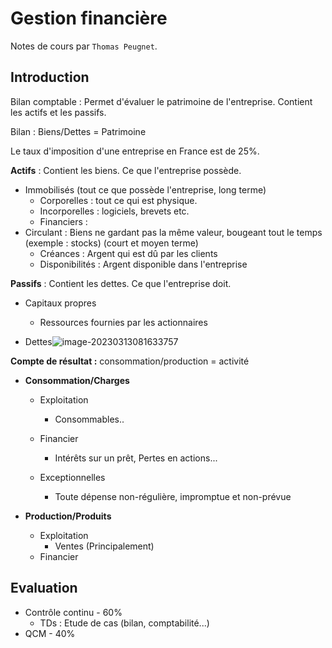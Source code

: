 # Gestion financière

Notes de cours par `Thomas Peugnet`. 

## Introduction

Bilan comptable : Permet d'évaluer le patrimoine de l'entreprise. Contient les actifs et les passifs.

Bilan : Biens/Dettes = Patrimoine

Le taux d'imposition d'une entreprise en France est de 25%.

**Actifs** : Contient les biens. Ce que l'entreprise possède.

- Immobilisés (tout ce que possède l'entreprise, long terme)
  - Corporelles : tout ce qui est physique.
  - Incorporelles : logiciels, brevets etc.
  - Financiers : 
- Circulant : Biens ne gardant pas la même valeur, bougeant tout le temps (exemple : stocks) (court et moyen terme)
  - Créances : Argent qui est dû par les clients
  - Disponibilités : Argent disponible dans l'entreprise

**Passifs** : Contient les dettes. Ce que l'entreprise doit.

- Capitaux propres
  - Ressources fournies par les actionnaires

- Dettes![image-20230313081633757](assets/image-20230313081633757.png)

**Compte de résultat :** consommation/production = activité

- **Consommation/Charges**

  - Exploitation
    - Consommables..
  - Financier
    - Intérêts sur un prêt, Pertes en actions...

  - Exceptionnelles
    - Toute dépense non-régulière, impromptue et non-prévue

- **Production/Produits**

  - Exploitation
    - Ventes (Principalement)
  - Financier

## Evaluation

- Contrôle continu - 60%
  - TDs : Etude de cas (bilan, comptabilité...)
- QCM - 40%
